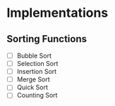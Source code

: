 # Implementations
## Sorting Functions
- [ ] Bubble Sort
- [ ] Selection Sort
- [ ] Insertion Sort
- [ ] Merge Sort
- [ ] Quick Sort
- [ ] Counting Sort